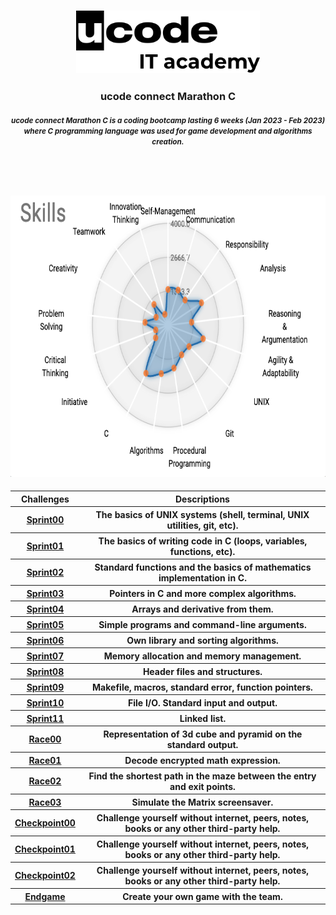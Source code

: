 <head>
    <h3>
        <p align="center">
            <a href="https://ucode.world/en/" target="_blank">
                <img src="https://github.com/InessaRepeshko/ucode-connect-Marathon-C/blob/main/screens/ucode_it_academy_logo.svg" height="100px">
            </a>
        </p>
    </h3>
    <h3>
        <p align="center">ucode connect Marathon C</p>
    </h3>
    <h4>
        <p align="center"><small><i>ucode connect Marathon C is a coding bootcamp lasting 6 weeks (Jan 2023 - Feb 2023)<br>where C programming language was used for game development and algorithms creation.</i></small>
        </p><br><br><br>
        <p align="center">
            <a href="https://www.linkedin.com/in/inessarepeshko/" target="_blank">
                <img src="https://github.com/InessaRepeshko/ucode-connect-Marathon-C/blob/main/screens/skills.png" height="450px">
            </a>
        </p>
    </h4>
</head>

<body>
    <table width="100%" border="0" cellpadding="1" align="center">  
        <tr>
            <th>Challenges</th>
            <th>Descriptions</th>
        </tr>
        <tr>
            <th><a href="https://github.com/InessaRepeshko/ucode-connect-Marathon-C/tree/main/sprint00" target="_blank">Sprint00</a></th>
            <th>The basics of UNIX systems (shell, terminal, UNIX utilities, git, etc).</th>
        </tr>
        <tr>
            <th><a href="https://github.com/InessaRepeshko/ucode-connect-Marathon-C/tree/main/sprint01" target="_blank">Sprint01</a></th>
            <th>The basics of writing code in C (loops, variables, functions, etc).</th>
        </tr>
        <tr>
            <th><a href="https://github.com/InessaRepeshko/ucode-connect-Marathon-C/tree/main/sprint02" target="_blank">Sprint02</a></th>
            <th>Standard functions and the basics of mathematics implementation in C.</th>
        </tr>
        <tr>
            <th><a href="https://github.com/InessaRepeshko/ucode-connect-Marathon-C/tree/main/sprint03" target="_blank">Sprint03</a></th>
            <th>Pointers in C and more complex algorithms.</th>
        </tr>
        <tr>
            <th><a href="https://github.com/InessaRepeshko/ucode-connect-Marathon-C/tree/main/sprint04" target="_blank">Sprint04</a></th>
            <th>Arrays and derivative from them.</th>
        </tr>
        <tr>
            <th><a href="https://github.com/InessaRepeshko/ucode-connect-Marathon-C/tree/main/sprint05" target="_blank">Sprint05</a></th>
            <th>Simple programs and command-line arguments.</th>
        </tr>
        <tr>
            <th><a href="https://github.com/InessaRepeshko/ucode-connect-Marathon-C/tree/main/sprint06" target="_blank">Sprint06</a></th>
            <th>Own library and sorting algorithms.</th>
        </tr>
        <tr>
            <th><a href="https://github.com/InessaRepeshko/ucode-connect-Marathon-C/tree/main/sprint07" target="_blank">Sprint07</a></th>
            <th>Memory allocation and memory management.</th>
        </tr>
        <tr>
            <th><a href="https://github.com/InessaRepeshko/ucode-connect-Marathon-C/tree/main/sprint08" target="_blank">Sprint08</a></th>
            <th>Header files and structures.</th>
        </tr>
        <tr>
            <th><a href="https://github.com/InessaRepeshko/ucode-connect-Marathon-C/tree/main/sprint09" target="_blank">Sprint09</a></th>
            <th>Makefile, macros, standard error, function pointers.</th>
        </tr>
        <tr>
            <th><a href="https://github.com/InessaRepeshko/ucode-connect-Marathon-C/tree/main/sprint10" target="_blank">Sprint10</a></th>
            <th>File I/O. Standard input and output.</th>
        </tr>
        <tr>
            <th><a href="https://github.com/InessaRepeshko/ucode-connect-Marathon-C/tree/main/sprint11" target="_blank">Sprint11</a></th>
            <th>Linked list.</th>
        </tr>
        <tr>
            <th><a href="https://github.com/InessaRepeshko/ucode-connect-Marathon-C/tree/main/race00" target="_blank">Race00</a></th>
            <th>Representation of 3d cube and pyramid on the standard output.</th>
        </tr>
        <tr>
            <th><a href="https://github.com/InessaRepeshko/ucode-connect-Marathon-C/tree/main/race01" target="_blank">Race01</a></th>
            <th>Decode encrypted math expression.</th>
        </tr>
        <tr>
            <th><a href="https://github.com/InessaRepeshko/ucode-connect-Marathon-C/tree/main/race02" target="_blank">Race02</a></th>
            <th>Find the shortest path in the maze between the entry and exit points.</th>
        </tr>
        <tr>
            <th><a href="https://github.com/InessaRepeshko/ucode-connect-Marathon-C/tree/main/race03" target="_blank">Race03</a></th>
            <th>Simulate the Matrix screensaver.</th>
        </tr>
        <tr>
            <th><a href="https://github.com/InessaRepeshko/ucode-connect-Marathon-C/tree/main/checkpoint00" target="_blank">Checkpoint00</a></th>
            <th>Challenge yourself without internet, peers, notes, books or any other third-party help.</th>
        </tr>
        <tr>
            <th><a href="https://github.com/InessaRepeshko/ucode-connect-Marathon-C/tree/main/checkpoint01" target="_blank">Checkpoint01</a></th>
            <th>Challenge yourself without internet, peers, notes, books or any other third-party help.</th>
        </tr>
        <tr>
            <th><a href="https://github.com/InessaRepeshko/ucode-connect-Marathon-C/tree/main/checkpoint02" target="_blank">Checkpoint02</a></th>
            <th>Challenge yourself without internet, peers, notes, books or any other third-party help.</th>
        </tr>
        <tr>
            <th><a href="https://github.com/InessaRepeshko/ucode-connect-Marathon-C-endgame" target="_blank">Endgame</a></th>
            <th>Create your own game with the team.</th>
        </tr>
    </table>
</body>
